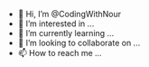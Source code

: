 - 👋 Hi, I’m @CodingWithNour
- 👀 I’m interested in ...
- 🌱 I’m currently learning ...
- 💞️ I’m looking to collaborate on ...
- 📫 How to reach me ...

<!---
CodingWithNour/CodingWithNour is a ✨ special ✨ repository because its `README.md` (this file) appears on your GitHub profile.
You can click the Preview link to take a look at your changes.
--->

